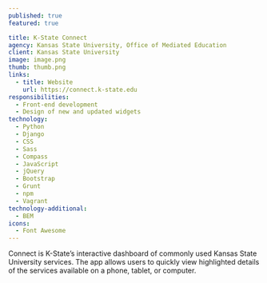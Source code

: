 ```yaml
---
published: true
featured: true

title: K-State Connect
agency: Kansas State University, Office of Mediated Education
client: Kansas State University
image: image.png
thumb: thumb.png
links:
  - title: Website
    url: https://connect.k-state.edu
responsibilities:
  - Front-end development
  - Design of new and updated widgets
technology:
  - Python
  - Django
  - CSS
  - Sass
  - Compass
  - JavaScript
  - jQuery
  - Bootstrap
  - Grunt
  - npm
  - Vagrant
technology-additional:
  - BEM
icons:
  - Font Awesome
---
```


Connect is K-State’s interactive dashboard of commonly used Kansas State University services. The app allows users to quickly view highlighted details of the services available on a phone, tablet, or computer.
